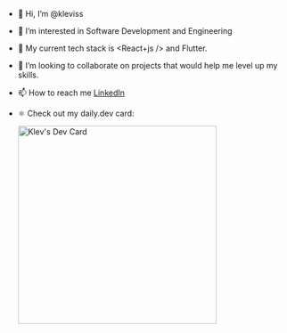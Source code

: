 - 👋 Hi, I’m @kleviss
- 👀 I’m interested in Software Development and Engineering
- 🌱 My current tech stack is <React+js /> and Flutter.
- 💞️ I’m looking to collaborate on projects that would help me level up my skills.
- 📫 How to reach me [LinkedIn](https://www.linkedin.com/in/klevis-xhyra/)
- ⚛️ Check out my daily.dev card:
  
  <a href="https://app.daily.dev/kleeviissx"><img src="https://api.daily.dev/devcards/v2/jQpyrfkXgROuFbXgGRGbR.png?r=227&type=default" width="356" alt="Klev's Dev Card"/></a>

<!---
kleviss/kleviss is a ✨ special ✨ repository because its `README.md` (this file) appears on your GitHub profile.
You can click the Preview link to take a look at your changes.
--->
